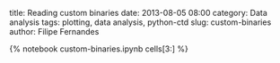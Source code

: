 title: Reading custom binaries
date:  2013-08-05 08:00
category: Data analysis
tags: plotting, data analysis, python-ctd
slug: custom-binaries
author: Filipe Fernandes

{% notebook custom-binaries.ipynb cells[3:] %}
